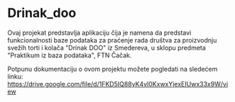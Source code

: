 # Drinak_doo

Ovaj projekat predstavlja aplikaciju čija je namena da predstavi funkcionalnosti baze podataka za praćenje rada društva za proizvodnju svežih torti i kolača "Drinak DOO" iz Smedereva, u sklopu predmeta "Praktikum iz baza podataka", FTN Čačak. 


Potpunu dokumentaciju o ovom projektu možete pogledati na sledećem linku:
https://drive.google.com/file/d/1FKD5IQ88yK4vl0KxwxYjexEIUwx33x9W/view
